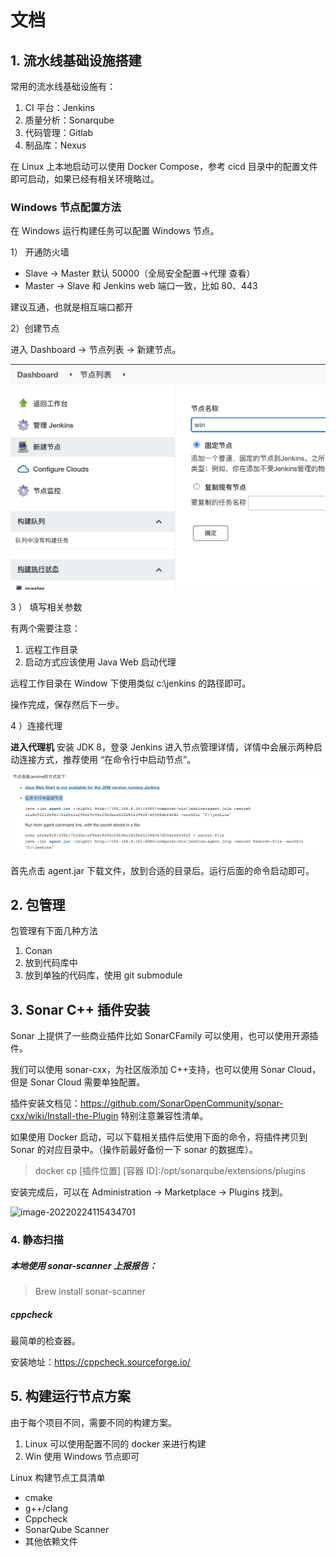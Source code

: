 # 文档

## 1. 流水线基础设施搭建

常用的流水线基础设施有：

1. CI 平台：Jenkins 
2. 质量分析：Sonarqube
3. 代码管理：Gitlab
4. 制品库：Nexus 

在 Linux 上本地启动可以使用 Docker Compose，参考 cicd 目录中的配置文件即可启动，如果已经有相关环境略过。

### Windows 节点配置方法

在 Windows 运行构建任务可以配置 Windows 节点。



1） 开通防火墙


- Slave →  Master 默认 50000（全局安全配置→代理 查看）
- Master → Slave 和 Jenkins web 端口一致，比如 80、443

建议互通，也就是相互端口都开

2）创建节点

进入 Dashboard → 节点列表 → 新建节点。

![image-20220224101745039](./README-zh/image-20220224101745039.png)

3 ） 填写相关参数

有两个需要注意：

1. 远程工作目录
2. 启动方式应该使用 Java Web 启动代理

远程工作目录在 Window 下使用类似 c:\jenkins 的路径即可。

操作完成，保存然后下一步。

4 ）连接代理

**进入代理机** 安装 JDK 8，登录 Jenkins 进入节点管理详情，详情中会展示两种启动连接方式，推荐使用 “在命令行中启动节点”。

![image-20220224102331214](./README-zh/image-20220224102331214.png)

首先点击 agent.jar 下载文件，放到合适的目录后。运行后面的命令启动即可。

## 2. 包管理

包管理有下面几种方法

1. Conan
2. 放到代码库中
3. 放到单独的代码库，使用 git submodule

## 3. Sonar C++ 插件安装

Sonar 上提供了一些商业插件比如 SonarCFamily 可以使用，也可以使用开源插件。

我们可以使用 sonar-cxx，为社区版添加 C++支持，也可以使用 Sonar Cloud，但是 Sonar Cloud 需要单独配置。

插件安装文档见：https://github.com/SonarOpenCommunity/sonar-cxx/wiki/Install-the-Plugin  特别注意兼容性清单。

如果使用 Docker 启动，可以下载相关插件后使用下面的命令，将插件拷贝到 Sonar 的对应目录中。（操作前最好备份一下 sonar 的数据库）。

>  docker cp [插件位置]   [容器 ID]:/opt/sonarqube/extensions/plugins

安装完成后，可以在 Administration → Marketplace → Plugins 找到。

![image-20220224115434701](/Users/nlin/www/modern-cpp-server-boilerplate/doc/README-zh/image-20220224115434701.png)

### 4. 静态扫描



##### 本地使用 sonar-scanner 上报报告：

> Brew install sonar-scanner





##### cppcheck 

最简单的检查器。

安装地址：https://cppcheck.sourceforge.io/





## 5. 构建运行节点方案

由于每个项目不同，需要不同的构建方案。

1. Linux 可以使用配置不同的 docker 来进行构建
2. Win 使用 Windows 节点即可

Linux 构建节点工具清单

- cmake
- g++/clang 
- Cppcheck
- SonarQube Scanner
- 其他依赖文件
